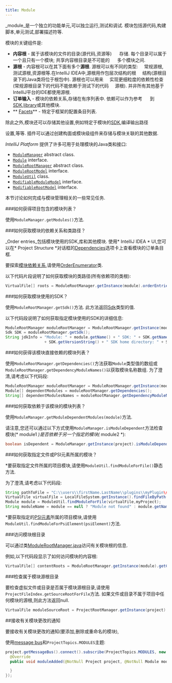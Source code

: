 ```yaml
---
title: Module
---
```


_module_是一个独立的功能单元,可以独立运行,测试和调试.
模块包括源代码,构建脚本,单元测试,部署描述符等.


模块的关键组件是:
  
* **内容根**  - 属于该模块的文件的目录(源代码,资源等)
    
存储.
每个目录可以属于一个且只有一个模块;
共享内容根目录是不可能的
    
多个模块之间.
  
* **源根**  - 内容根可以在其下面有多个**源根**.
源根可以有不同的类型:
   
常规源根,测试源根,资源根等.在IntelliJ IDEA中,源根用作包层次结构的根
   
结构(源根目录下的Java类将位于根包中).
源根也可以用来
   
实现更细粒度的依赖性检查(常规源根目录下的代码不能依赖于测试下的代码
   
源根).
并非所有其他基于IntelliJ平台的IDE都使用源根.
  
* **订单输入**  - 模块的依赖关系,存储在有序列表中.
依赖可以作为参考
    
到[SDK](sdk.md),[library](library.md)或其他模块.
  
* ** [Facets](facet.md)**  - 特定于框架的配置条目列表.


除此之外,模块还可以存储其他设置,例如特定于模块的[SDK](sdk.md),编译输出路径

设置,等等.
插件可以通过创建构面或模块级组件来存储与模块关联的其他数据.


 *IntelliJ Platform* 提供了许多可用于处理模块的Java类和接口:


* [`ModuleManager`](upsource:///platform/projectModel-api/src/com/intellij/openapi/module/ModuleManager.java) abstract class.
* [`Module`](upsource:///platform/core-api/src/com/intellij/openapi/module/Module.java) interface.
* [`ModuleRootManager`](upsource:///platform/projectModel-api/src/com/intellij/openapi/roots/ModuleRootManager.java) abstract class.
* [`ModuleRootModel`](upsource:///platform/projectModel-api/src/com/intellij/openapi/roots/ModuleRootModel.java) interface.
* [`ModuleUtil`](upsource:///platform/lang-api/src/com/intellij/openapi/module/ModuleUtil.java) class.
* [`ModifiableModuleModel`](upsource:///platform/projectModel-api/src/com/intellij/openapi/module/ModifiableModuleModel.java) interface.
* [`ModifiableRootModel`](upsource:///platform/projectModel-api/src/com/intellij/openapi/roots/ModifiableRootModel.java) interface.

本节讨论如何完成与模块管理相关的一些常见任务.


###如何获得项目包含的模块列表？


使用`ModuleManager.getModules()`方法.


###如何获取模块的依赖关系和类路径？


_Order entries_包括模块使用的SDK,库和其他模块.
使用* IntelliJ IDEA * UI,您可以在* Project Structure *对话框的[Dependencies](https://www.jetbrains.com/help/idea/dependencies-tab.html)选项卡上查看模块的订单条目
框.


要探索[模块依赖关系](https://www.jetbrains.com/help/idea/dependencies-tab.html),请使用[OrderEnumerator](upsource:///platform/projectModel-api/src/com/intellij/openapi/roots/OrderEnumerator.java)类.


以下代码片段说明了如何获取模块的类路径(所有依赖项的类根):


```java
VirtualFile[] roots = ModuleRootManager.getInstance(module).orderEntries().classes().getRoots();
```

###如何获取模块使用的SDK？


使用`ModuleRootManager.getSdk()`方法.
此方法返回[Sdk](upsource:///platform/projectModel-api/src/com/intellij/openapi/projectRoots/Sdk.java)类型的值.


以下代码段说明了如何获取指定模块使用的SDK的详细信息:


```java
ModuleRootManager moduleRootManager = ModuleRootManager.getInstance(module);
Sdk SDK = moduleRootManager.getSdk();
String jdkInfo = "Module: " + module.getName() + " SDK: " + SDK.getName() + " SDK version: "
                 + SDK.getVersionString() + " SDK home directory: " + SDK.getHomePath();
```

###如何获得该模块直接依赖的模块列表？


使用`ModuleRootManager.getDependencies()`方法获取`Module`类型值的数组或`ModuleRootManager.getDependencyModuleNames()`以获取模块名称数组.
为了澄清,请考虑以下代码段:


```java
ModuleRootManager moduleRootManager = ModuleRootManager.getInstance(module);
Module[] dependentModules = moduleRootManager.getDependencies();
String[] dependentModulesNames = moduleRootManager.getDependencyModuleNames();
```

###如何获取依赖于该模块的模块列表？


使用`ModuleManager.getModuleDependentModules(module)`方法.


请注意,您还可以通过以下方式使用`ModuleManager.isModuleDependent`方法检查模块(* module1 *)是否依赖于另一个指定的模块(* module2 *):


```java
boolean isDependent = ModuleManager.getInstance(project).isModuleDependent(module1,module2);
```

###如何获取指定文件或PSI元素所属的模块？


*要获取指定文件所属的项目模块,请使用`ModuleUtil.findModuleForFile()`静态方法.


为了澄清,请考虑以下代码段:


```java
String pathToFile = "C:\\users\\firstName.LastName\\plugins\\myPlugin\src\MyAction.java";
VirtualFile virtualFile = LocalFileSystem.getInstance().findFileByPath(pathToFile);
Module module = ModuleUtil.findModuleForFile(virtualFile,myProject);
String moduleName = module == null ? "Module not found" : module.getName();
```

*要获取指定的[PSI元素](../../basics/architectural_overview/psi_elements.md)所属的项目模块,请使用`ModuleUtil.findModuleForPsiElement(psiElement)`方法.


###访问模块根目录


可以通过类[ModuleRootManager.java](upsource:///platform/projectModel-api/src/com/intellij/openapi/roots/ModuleRootManager.java)访问有关模块根的信息.

例如,以下代码段显示了如何访问模块的内容根:


```java
VirtualFile[] contentRoots = ModuleRootManager.getInstance(module).getContentRoots();
```

###检查属于模块源根目录


要检查虚拟文件或目录是否属于模块源根目录,请使用`ProjectFileIndex.getSourceRootForFile`方法.
如果文件或目录不属于项目中任何模块的源根,则此方法返回null.


```java
VirtualFile moduleSourceRoot = ProjectRootManager.getInstance(project).getFileIndex().getSourceRootForFile(virtualFileOrDirectory);
```

##接收有关模块更改的通知


要接收有关模块更改的通知(要添加,删除或重命名的模块),

使用[message bus](/reference_guide/messaging_infrastructure.md)和`ProjectTopics.MODULES`主题:


```java
project.getMessageBus().connect().subscribe(ProjectTopics.MODULES, new ModuleListener() {
  @Override
  public void moduleAdded(@NotNull Project project, @NotNull Module module) {

  }
});
```

